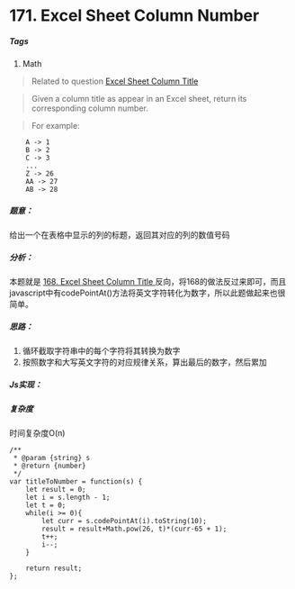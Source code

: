 # 171. Excel Sheet Column Number
##### Tags
1. Math

>Related to question <a href="https://jypblue.gitbooks.io/leetcode/content/151-200/168_Excel_Sheet_Column_Title.html">Excel Sheet Column Title </a>

>Given a column title as appear in an Excel sheet, return its corresponding column number.

>For example:
```
    A -> 1
    B -> 2
    C -> 3
    ...
    Z -> 26
    AA -> 27
    AB -> 28 
```

##### 题意：
给出一个在表格中显示的列的标题，返回其对应的列的数值号码

##### 分析：
本题就是 <a href="https://jypblue.gitbooks.io/leetcode/content/151-200/168_Excel_Sheet_Column_Title.html">168. Excel Sheet Column Title </a> 反向，将168的做法反过来即可，而且javascript中有codePointAt()方法将英文字符转化为数字，所以此题做起来也很简单。

##### 思路：
1. 循环截取字符串中的每个字符将其转换为数字
2. 按照数字和大写英文字符的对应规律关系，算出最后的数字，然后累加

##### Js实现：
##### 复杂度
时间复杂度O(n)

```
/**
 * @param {string} s
 * @return {number}
 */
var titleToNumber = function(s) {
    let result = 0;
    let i = s.length - 1;
    let t = 0;
    while(i >= 0){
        let curr = s.codePointAt(i).toString(10);
        result = result+Math.pow(26, t)*(curr-65 + 1);
        t++;
        i--;
    }
 
    return result;
};
```